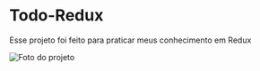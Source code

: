 # Todo-Redux

Esse projeto foi feito para praticar meus conhecimento em Redux

<img src="https://user-images.githubusercontent.com/107278245/227750053-5b2b4af0-f286-47ad-89ea-dfa5aaad02ed.png" alt="Foto do projeto" />
